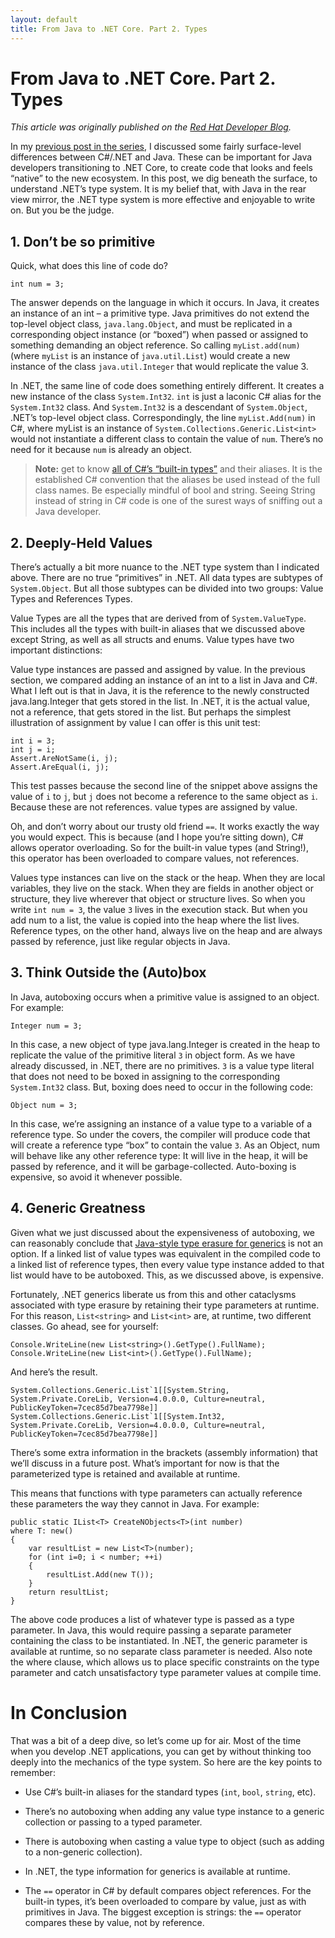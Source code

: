 ```yaml
---
layout: default
title: From Java to .NET Core. Part 2. Types
---
```

# From Java to .NET Core. Part 2. Types

*This article was originally published on the [Red Hat Developer Blog](https://developers.redhat.com/blog/2017/06/15/from-java-to-net-core-part-2-types/#more-436152).*

In my [previous post in the series](https://developers.redhat.com/blog/2017/05/17/from-java-to-net-core-part-1/), I discussed some fairly surface-level differences between C#/.NET and Java. These can be important for Java developers transitioning to .NET Core, to create code that looks and feels “native” to the new ecosystem. In this post, we dig beneath the surface, to understand .NET’s type system. It is my belief that, with Java in the rear view mirror, the .NET type system is more effective and enjoyable to write on. But you be the judge.

## 1. Don’t be so primitive

Quick, what does this line of code do?
```
int num = 3;
```
The answer depends on the language in which it occurs. In Java, it creates an instance of an int – a primitive type. Java primitives do not extend the top-level object class, ```java.lang.Object```, and must be replicated in a corresponding object instance (or “boxed”) when passed or assigned to something demanding an object reference. So calling ```myList.add(num)``` (where ```myList``` is an instance of ```java.util.List```) would create a new instance of the class ```java.util.Integer``` that would replicate the value 3.

In .NET, the same line of code does something entirely different. It creates a new instance of the class ```System.Int32```. ```int``` is just a laconic C# alias for the ```System.Int32``` class. And ```System.Int32``` is a descendant of ```System.Object```, .NET’s top-level object class. Correspondingly, the line ```myList.Add(num)``` in C#, where myList is an instance of ```System.Collections.Generic.List<int>``` would not instantiate a different class to contain the value of ```num```. There’s no need for it because ```num``` is already an object.


>**Note:** get to know [all of C#’s “built-in types”](https://docs.microsoft.com/en-us/dotnet/csharp/language-reference/keywords/built-in-types-table) and their aliases. It is the established C# convention that the aliases be used instead of the full class names.  Be especially mindful of bool and string. Seeing String instead of string in C# code is one of the surest ways of sniffing out a Java developer.

## 2. Deeply-Held Values

There’s actually a bit more nuance to the .NET type system than I indicated above. There are no true “primitives” in .NET. All data types are subtypes of ```System.Object```. But all those subtypes can be divided into two groups: Value Types and References Types.

Value Types are all the types that are derived from of ```System.ValueType```. This includes all the types with built-in aliases that we discussed above except String, as well as all structs and enums. Value types have two important distinctions:

Value type instances are passed and assigned by value. In the previous section, we compared adding an instance of an int to a list in Java and C#. What I left out is that in Java, it is the reference to the newly constructed java.lang.Integer that gets stored in the list. In .NET, it is the actual value, not a reference, that gets stored in the list. But perhaps the simplest illustration of assignment by value I can offer is this unit test:
```
int i = 3;
int j = i;
Assert.AreNotSame(i, j);
Assert.AreEqual(i, j);
```
This test passes because the second line of the snippet above assigns the value of ```i``` to ```j```, but ```j``` does not become a reference to the same object as ```i```. Because these are not references. value types are assigned by value. 

Oh, and don’t worry about our trusty old friend ```==```. It works exactly the way you would expect. This is because (and I hope you’re sitting down), C# allows operator overloading. So for the built-in value types (and String!), this operator has been overloaded to compare values, not references.

Values type instances can live on the stack or the heap. When they are local variables, they live on the stack. When they are fields in another object or structure, they live wherever that object or structure lives. So when you write ```int num = 3```, the value ```3``` lives in the execution stack. But when you add num to a list, the value is copied into the heap where the list lives.
Reference types, on the other hand, always live on the heap and are always passed by reference, just like regular objects in Java.

## 3. Think Outside the (Auto)box

In Java, autoboxing occurs when a primitive value is assigned to an object. For example:

```
Integer num = 3;
```

In this case, a new object of type java.lang.Integer is created in the heap to replicate the value of the primitive literal ```3``` in object form. As we have already discussed, in .NET, there are no primitives. ```3``` is a value type literal that does not need to be boxed in assigning to the corresponding ```System.Int32``` class. But, boxing does need to occur in the following code:
```
Object num = 3;
```
In this case, we’re assigning an instance of a value type to a variable of a reference type. So under the covers, the compiler will produce code that will create a reference type “box” to contain the value ```3```. As an Object, num will behave like any other reference type: It will live in the heap, it will be passed by reference, and it will be garbage-collected. Auto-boxing is expensive, so avoid it whenever possible.

## 4. Generic Greatness

Given what we just discussed about the expensiveness of autoboxing, we can reasonably conclude that [Java-style type erasure for generics](https://docs.oracle.com/javase/tutorial/java/generics/erasure.html) is not an option. If a linked list of value types was equivalent in the compiled code to a linked list of reference types, then every value type instance added to that list would have to be autoboxed. This, as we discussed above, is expensive.

Fortunately, .NET generics liberate us from this and other cataclysms associated with type erasure by retaining their type parameters at runtime. For this reason, ```List<string>``` and ```List<int>``` are, at runtime, two different classes. Go ahead, see for yourself:
```
Console.WriteLine(new List<string>().GetType().FullName);
Console.WriteLine(new List<int>().GetType().FullName);
```
And here’s the result.
```
System.Collections.Generic.List`1[[System.String, System.Private.CoreLib, Version=4.0.0.0, Culture=neutral, PublicKeyToken=7cec85d7bea7798e]]
System.Collections.Generic.List`1[[System.Int32, System.Private.CoreLib, Version=4.0.0.0, Culture=neutral, PublicKeyToken=7cec85d7bea7798e]]
```
There’s some extra information in the brackets (assembly information) that we’ll discuss in a future post. What’s important for now is that the parameterized type is retained and available at runtime.

This means that functions with type parameters can actually reference these parameters the way they cannot in Java. For example:
```
public static IList<T> CreateNObjects<T>(int number)
where T: new()
{
    var resultList = new List<T>(number);
    for (int i=0; i < number; ++i)
    {
        resultList.Add(new T());
    }
    return resultList;
}
```
The above code produces a list of whatever type is passed as a type parameter. In Java, this would require passing a separate parameter containing the class to be instantiated. In .NET, the generic parameter is available at runtime, so no separate class parameter is needed. Also note the where clause, which allows us to place specific constraints on the type parameter and catch unsatisfactory type parameter values at compile time.

# In Conclusion

That was a bit of a deep dive, so let’s come up for air. Most of the time when you develop .NET applications, you can get by without thinking too deeply into the mechanics of the type system. So here are the key points to remember:

* Use C#’s built-in aliases for the standard types (```int```, ```bool```, ```string```, etc).

* There’s no autoboxing when adding any value type instance to a generic collection or passing to a typed parameter.

* There is autoboxing when casting a value type to object (such as adding to a non-generic collection).

* In .NET, the type information for generics is available at runtime.

* The ```==``` operator in C# by default compares object references. For the built-in types, it’s been overloaded to compare by value, just as with primitives in Java. The biggest exception is strings: the ```==``` operator compares these by value, not by reference.